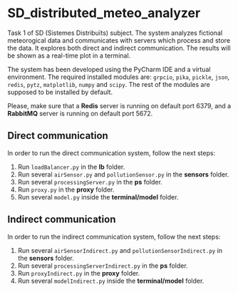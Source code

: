 # SD_distributed_meteo_analyzer
Task 1 of SD (Sistemes Distribuïts) subject. The system analyzes fictional meteorogical data and communicates with servers which process and store the data. It explores both direct and indirect communication. The results will be shown as a real-time plot in a terminal. 

The system has been developed using the PyCharm IDE and a virtual environment. The required installed modules are: `grpcio`, `pika`, `pickle`, `json`, `redis`, `pytz`, `matplotlib`, `numpy` and `scipy`. The rest of the modules are supposed to be installed by default.

Please, make sure that a **Redis** server is running on default port 6379, and a **RabbitMQ** server is running on default port 5672.
## Direct communication
In order to run the direct communication system, follow the next steps:
1. Run `loadBalancer.py` in the **lb** folder.
2. Run several `airSensor.py` and `pollutionSensor.py` in the **sensors** folder.
3. Run several `processingServer.py` in the **ps** folder.
4. Run `proxy.py` in the **proxy** folder.
5. Run several `model.py` inside the **terminal/model** folder.

## Indirect communication
In order to run the indirect communication system, follow the next steps:
1. Run several `airSensorIndirect.py` and `pollutionSensorIndirect.py` in the **sensors** folder.
2. Run several `processingServerIndirect.py` in the **ps** folder.
3. Run `proxyIndirect.py` in the **proxy** folder.
4. Run several `modelIndirect.py` inside the **terminal/model** folder.

